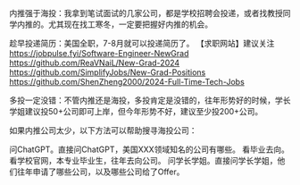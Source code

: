 内推强于海投：我拿到笔试面试的几家公司，都是学校招聘会投递，或者找教授同学内推的。尤其现在找工寒冬，一定要把握好内推的机会。

趁早投递简历：美国全职，7-8月就可以投递简历了。
【求职网站】建议关注
https://jobpulse.fyi/Software-Engineer-NewGrad
https://github.com/ReaVNaiL/New-Grad-2024
https://github.com/SimplifyJobs/New-Grad-Positions
https://github.com/ShenZheng2000/2024-Full-Time-Tech-Jobs

多投一定没错：不管内推还是海投，多投肯定是没错的，往年形势好的时候，学长学姐建议投50+公司即可上岸，但今年形势不好，建议至少投200+公司。


如果内推公司太少，以下方法可以帮助搜寻海投公司：

问ChatGPT。直接问ChatGPT，美国XXX领域知名的公司有哪些。
看毕业去向。看学校官网，本专业毕业生，往年去向公司。
问学长学姐。直接问学长学姐，他们往年申请了哪些公司，以及哪些公司给了Offer。
